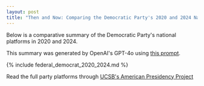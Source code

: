 ```yaml
---
layout: post
title: "Then and Now: Comparing the Democratic Party's 2020 and 2024 National Platforms"
---
```


Below is a comparative summary of the Democratic Party's national platforms in 2020 and 2024.

This summary was generated by OpenAI's GPT-4o using [this prompt](https://github.com/ChicagoHAI/election-nlp/blob/main/data/prompts/cross_party_platform.txt).




{% include federal_democrat_2020_2024.md %}



Read the full party platforms through [UCSB's American Presidency Project](https://www.presidency.ucsb.edu/documents/app-categories/elections-and-transitions/party-platforms)